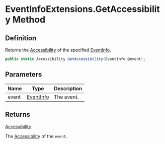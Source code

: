 # EventInfoExtensions.GetAccessibility Method
## Definition

Returns the [Accessibility](MrKWatkins.Reflection.Accessibility.md) of the specified [EventInfo](https://learn.microsoft.com/en-gb/dotnet/api/System.Reflection.EventInfo).

```c#
public static Accessibility GetAccessibility(EventInfo @event);
```

## Parameters

| Name | Type | Description |
| ---- | ---- | ----------- |
| event | [EventInfo](https://learn.microsoft.com/en-gb/dotnet/api/System.Reflection.EventInfo) | The event. |

## Returns

[Accessibility](MrKWatkins.Reflection.Accessibility.md)

The [Accessibility](MrKWatkins.Reflection.Accessibility.md) of the `event`.
